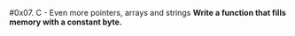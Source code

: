 #0x07. C - Even more pointers, arrays and strings
**Write a function that fills memory with a constant byte.**
